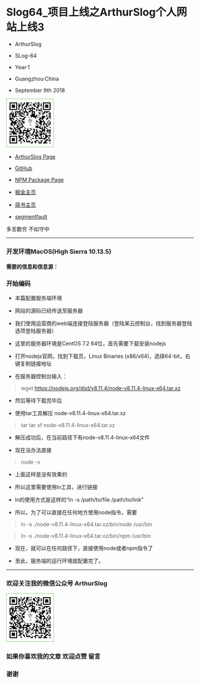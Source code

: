 # Slog64_项目上线之ArthurSlog个人网站上线3

* ArthurSlog
* SLog-64
* Year·1

* Guangzhou·China
* September 9th 2018

![关注微信公众号“ArthurSlog”](https://github.com/BlessedChild/LogofAxu/blob/master/images/icon_128.jpg?raw=true "微信扫描二维码，关注我的公众号")

* [ArthurSlog Page](http://www.arthurslog.com)

* [GitHub](https://github.com/BlessedChild/ArthurSlog)

* [NPM Package Page](https://www.npmjs.com/~arthurslog)

* [掘金主页](https://juejin.im/user/59f2a424f265da432f305c66/posts)

* [简书主页](https://www.jianshu.com/u/b9ebe10f0534)

* [segmentfault](https://segmentfault.com/u/arthurslog/articles)

多言数穷 不如守中

---

### 开发环境MacOS(High Sierra 10.13.5)

#### 需要的信息和信息源：

### 开始编码

* 本篇配置服务端环境

* 网站的源码已经传送至服务器

* 我们使用运营商的web端连接登陆服务器（登陆某云控制台，找到服务器登陆选项登陆服务器）

* 这里的服务器环境是CentOS 7.2 64位，首先需要下载安装nodejs

* 打开nodejs官网，找到下载页，Linux Binaries (x86/x64)，选择64-bit，右键复制链接地址

* 在服务器控制台输入：

> wget https://nodejs.org/dist/v8.11.4/node-v8.11.4-linux-x64.tar.xz

* 然后等待下载完毕后

* 使用tar工具解压 node-v8.11.4-linux-x64.tar.xz

> tar tar xf node-v8.11.4-linux-x64.tar.xz

* 解压成功后，在当前路径下有node-v8.11.4-linux-x64文件

* 现在没办法直接

> node -v

* 上面这样是没有效果的

* 所以这里需要使用ln工具，进行链接

* ln的使用方式是这样的“ln -s /path/to/file /path/to/link”

* 所以，为了可以直接在任何地方使用node指令，需要

> ln -s ./node-v8.11.4-linux-x64.tar.xz/bin/node /usr/bin

> ln -s ./node-v8.11.4-linux-x64.tar.xz/bin/npm /usr/bin

* 现在，就可以在任何路径下，直接使用node或者npm指令了

* 至此，服务端的运行环境就配置完了。

---

### 欢迎关注我的微信公众号 ArthurSlog

![关注微信公众号“ArthurSlog”](https://github.com/BlessedChild/LogofAxu/blob/master/images/icon_128.jpg?raw=true "微信扫描二维码，关注我的公众号")

### 如果你喜欢我的文章 欢迎点赞 留言
### 谢谢

